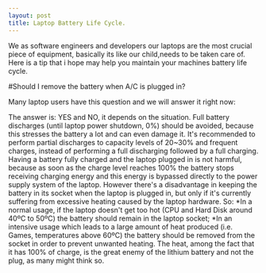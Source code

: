 ```yaml
---
layout: post
title: Laptop Battery Life Cycle.
---
```


We as software engineers and developers our laptops are the most crucial piece of equipment, basically its like our child,needs to be taken care of.
Here is a tip that i hope may help you maintain your machines battery life cycle.

#Should I remove the battery when A/C is plugged in?

Many laptop users have this question and we will answer it right now: 

The answer is: YES and NO, it depends on the situation.
Full battery discharges (until laptop power shutdown, 0%) should be avoided, because this stresses the battery a lot and can even damage it. It's recommended to perform partial discharges to capacity levels of 20~30% and frequent charges, instead of performing a full discharging followed by a full charging.
Having a battery fully charged and the laptop plugged in is not harmful, because as soon as the charge level reaches 100% the battery stops receiving charging energy and this energy is bypassed directly to the power supply system of the laptop.
However there's a disadvantage in keeping the battery in its socket when the laptop is plugged in, but only if it's currently suffering from excessive heating caused by the laptop hardware.
 So:
*In a normal usage, if the laptop doesn't get too hot (CPU and Hard Disk around 40ºC to 50ºC) the battery should remain in the laptop socket;
*In an intensive usage which leads to a large amount of heat produced (i.e. Games, temperatures above 60ºC) the battery should be removed from the socket in order to prevent unwanted heating.
The heat, among the fact that it has 100% of charge, is the great enemy of the lithium battery and not the plug, as many might think so. 
